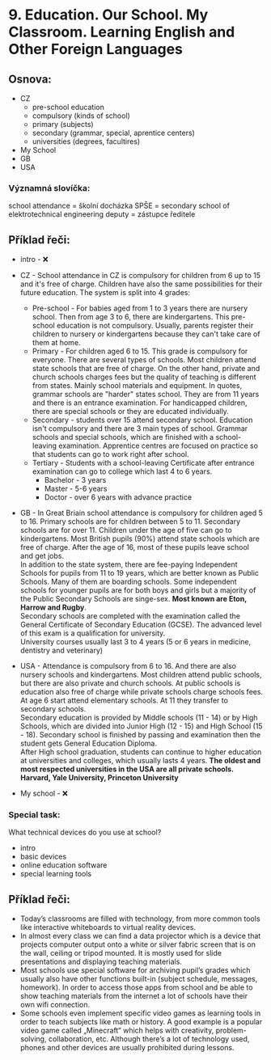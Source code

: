 # 9. Education. Our School. My Classroom. Learning English and Other Foreign Languages

## Osnova:

* CZ
  * pre-school education
  * compulsory (kinds of school)
  * primary (subjects)
  * secondary (grammar, special, aprentice centers)
  * universities (degrees, facultires)
* My School
* GB
* USA
 
### Významná slovíčka:
school attendance = školní docházka
SPŠE = secondary school of elektrotechnical engineering
deputy = zástupce ředitele

## Příklad řeči:
* intro - ❌
* CZ - School attendance in CZ is compulsory for children from 6 up to 15 and it's free of charge. Children have also the same possibilities for their future education. The system is split into 4 grades:
  * Pre-school - For babies aged from 1 to 3 years there are nursery school. Then from age 3 to 6, there are kindergartens. This pre-school education is not compulsory. Usually, parents register their children to nursery or kindergartens because they can't take care of them at home.
  * Primary - For children aged 6 to 15. This grade is compulsory for everyone. There are several types of schools. Most children attend state schools that are free of charge.
  On the other hand, private and church schools charges fees but the quality of teaching is different from states. Mainly school materials and equipment.
  In quotes, grammar schools are "harder" states school. They are from 11 years and there is an entrance examination.
  For handicapped children, there are special schools or they are educated individually.
  * Secondary - students over 15 attend secondary school. Education isn't compulsory and there are 3 main types of school. Grammar schools and special schools, which are finished with a school-leaving examination.  Apprentice centres are focused on practice so that students can go to work right after school.
  * Tertiary - Students with a school-leaving Certificate after entrance examination can go to college which last 4 to 6 years.
    * Bachelor - 3 years
    * Master - 5-6 years
    * Doctor - over 6 years with advance practice 
  
* GB - In Great Briain school attendance is compulsory for children aged 5 to 16. Primary schools are for children between 5 to 11. Secondary schools are for over 11. Children under the age of five can go to kindergartens.
Most British pupils (90%) attend state schools which are free of charge. After the age of 16, most of these pupils leave school and get jobs.    
In addition to the state system, there are fee-paying Independent Schools for pupils from 11 to 19 years, which are better known as Public Schools. Many of them are boarding schools. Some independent schools for younger pupils are for both boys and girls but a majority of the Public Secondary Schools are singe-sex. **Most known are Eton, Harrow and Rugby**.      
Secondary schools are completed with the examination called the General Certificate of Secondary Education (GCSE). The advanced level of this exam is a qualification for university.     
University courses usually last 3 to 4 years (5 or 6 years in medicine, dentistry and veterinary)

* USA - Attendance is compulsory from 6 to 16. And there are also nursery schools and kindergartens. Most children attend public schools, but there are also private and church schools. At public schools is education also free of charge while private schools charge schools fees. At age 6 start attend elementary schools. At 11 they transfer to secondary schools.      
Secondary education is provided by Middle schools (11 - 14) or by High Schools, which are divided into Junior High (12 - 15) and High School (15 - 18). Secondary school is finished by passing and examination then the student gets General Education Diploma.      
After High school graduation, students can continue to higher education at universities and colleges, which usually lasts 4 years.
**The oldest and most respected universities in the USA are all private schools. Harvard, Yale University, Princeton University**

* My school - ❌

### Special task:
What technical devices do you use at school?

* intro
* basic devices
* online education software
* special learning tools

## Příklad řeči:
* Today’s classrooms are filled with technology, from more common tools like interactive whiteboards to virtual reality devices. 
* In almost every class we can find a data projector which is a device that projects computer output onto a white or silver fabric screen that is on the wall, ceiling or tripod mounted. It is mostly used for slide presentations and displaying teaching materials.
* Most schools use special software for archiving pupil’s grades which usually also have other functions built-in (subject schedule, messages, homework).
In order to access those apps from school and be able to show teaching materials from the internet a lot of schools have their own wifi connection.
* Some schools even implement specific video games as learning tools in order to teach subjects like math or history. A good example is a popular video game called „Minecraft“ which helps with creativity, problem-solving, collaboration, etc.
Although there’s a lot of technology used, phones and other devices are usually prohibited during lessons.